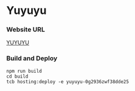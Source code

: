 # Yuyuyu

### Website URL
[YUYUYU](https://yuyuyu-0g2936zwf38dde25-1258568418.tcloudbaseapp.com)


### Build and Deploy
```
npm run build
cd build
tcb hosting:deploy -e yuyuyu-0g2936zwf38dde25
```